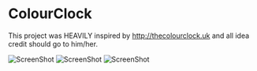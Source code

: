 ColourClock
================

This project was HEAVILY inspired by http://thecolourclock.uk and all idea credit should go to him/her.

![ScreenShot](https://raw.github.com/bennyguitar/ColourClock/master/ColourClock/screen1.PNG)
![ScreenShot](https://raw.github.com/bennyguitar/ColourClock/master/ColourClock/screen2.PNG)
![ScreenShot](https://raw.github.com/bennyguitar/ColourClock/master/ColourClock/screen3.PNG)
